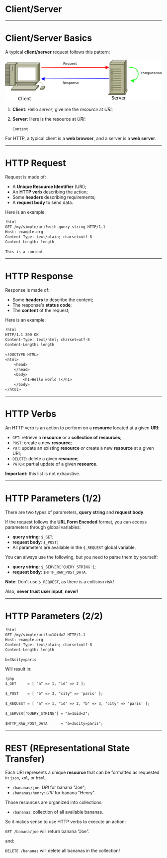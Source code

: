# Client/Server

---

# Client/Server Basics

A typical **client/server** request follows this pattern:

![](../images/client-server.png)

1. **Client**: Hello _server_, give me the _resource_ at _URI_;
2. **Server**: Here is the resource at _URI_:

    `Content`

For HTTP, a typical client is a **web browser**, and a server is a **web
server**.

---

# HTTP Request

Request is made of:

* A **Unique Resource Identifier** (URI);
* An **HTTP verb** describing the action;
* Some **headers** describing requirements;
* A **request body** to send data.

Here is an example:

    !html
    GET /my/simple/uri?with-query-string HTTP/1.1
    Host: example.org
    Content-Type: text/plain; charset=utf-8
    Content-Length: length

    This is a content

---

# HTTP Response

Response is made of:

* Some **headers** to describe the content;
* The response's **status code**;
* The **content** of the request;

Here is an example:

    !html
    HTTP/1.1 200 OK
    Content-Type: text/html; charset=utf-8
    Content-Length: length

    <!DOCTYPE HTML>
    <html>
        <head>
        </head>
        <body>
            <h1>Hello world !</h1>
        </body>
    </html>

---

# HTTP Verbs

An HTTP verb is an action to perform on a **resource** located at a given
**URI**:

* `GET`: retrieve a **resource** or a **collection of resources**;
* `POST`: create a new **resource**;
* `PUT`: update an existing **resource** _or_ create a new **resource** at a
  given URI;
* `DELETE`: delete a given **resource**;
* `PATCH`: partial update of a given **resource**.

**Important:** this list is not exhaustive.

---

# HTTP Parameters (1/2)

There are two types of parameters, **query string** and **request body**.

If the request follows the **URL Form Encoded** format, you can access
parameters through global variables:

* **query string**: `$_GET`;
* **request body**: `$_POST`;
* All parameters are available in the `$_REQUEST` global variable.

You can always use the following, but you need to parse them by yourself:

* **query string**: `$_SERVER['QUERY_STRING']`;
* **request body**: `$HTTP_RAW_POST_DATA`.

**Note**: Don't use `$_REQUEST`, as there is a collision risk!

Also, **never trust user input**, **never!**

---

# HTTP Parameters (2/2)

    !html
    GET /my/simple/uri?a=1&id=2 HTTP/1.1
    Host: example.org
    Content-Type: text/plain; charset=utf-8
    Content-Length: length

    b=3&city=paris

Will result in:

    !php
    $_GET     = [ "a" => 1, "id" => 2 ];

    $_POST    = [ "b" => 3, "city" => 'paris' ];

    $_REQUEST = [ "a" => 1, "id" => 2, "b" => 3, "city" => 'paris' ];

    $_SERVER['QUERY_STRING'] = "a=1&id=2";

    $HTTP_RAW_POST_DATA      = "b=3&city=paris";

---

# REST (REpresentational State Transfer)

Each URI represents a unique **resource** that can be formatted as requested in
`json`, `xml`, or `html`.

* `/bananas/joe`: _URI_ for banana "Joe";
* `/bananas/henry`: _URI_ for banana "Henry".

Those resources are organized into collections:

* `/bananas`: collection of all available bananas.

So it makes sense to use HTTP verbs to execute an action:

`GET /banana/joe` will return banana "Joe".

and:

`DELETE /bananas` will delete all bananas in the collection!
